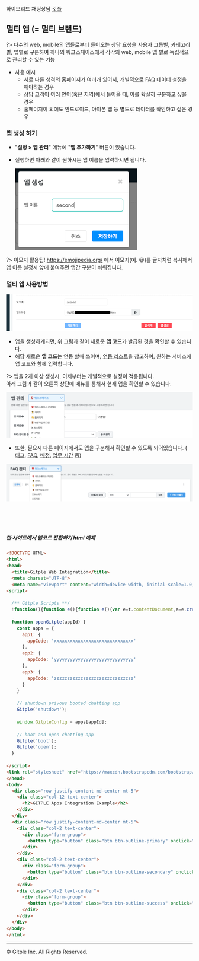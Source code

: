 하이브리드 채팅상담 [깃플](https://gitple.io)

## 멀티 앱 (= 멀티 브랜드)

?> 다수의 web, mobile의 앱들로부터 들어오는 상담 요청을 사용자 그룹별, 카테고리별, 앱별로 구분하여 하나의 워크스페이스에서 각각의 web, mobile 앱 별로 독립적으로 관리할 수 있는 기능

* 사용 예시
  - 서로 다른 성격의 홈페이지가 여러개 있어서, 개별적으로 FAQ 데이터 설정을 해야하는 경우
  - 상담 고객이 여러 언어(혹은 지역)에서 들어올 때, 이를 확실히 구분하고 싶을 경우 
  - 홈페이지이 외에도 안드로이드, 아이폰 앱 등 별도로 데이터를 확인하고 싶은 경우

### 앱 생성 하기

  - "**설정 > 앱 관리**" 메뉴에 "**앱 추가하기**" 버튼이 있습니다.
  - 실행하면 아래와 같이 원하시는 앱 이름을 입력하시면 됩니다. 

      ![Multiple App Name](assets/images/ws-multiapp/wsSettingMultiAppName.png)

?> 이모지 활용팁! https://emojipedia.org/ 에서 이모지(예. 😃)를 글자처럼 복사해서 앱 이름 설정시 앞에 붙여주면 앱간 구분이 쉬워집니다. 

### 멀티 앱 사용방법

  ![Multiple App Code](assets/images/ws-multiapp/wsSettingMultiAppCode.png)

  * 앱을 생성하게되면, 위 그림과 같이 새로운 **앱 코드**가 발급된 것을 확인할 수 있습니다.
  * 해당 새로운 **앱 코드**는 연동 할때 쓰이며, 
  [연동 리스트](sdk-list.md)을 참고하여, 원하는 서비스에 앱 코드와 함께 입력합니다.

  ?> 앱을 2개 이상 생성시, 이제부터는 개별적으로 설정이 적용됩니다.   
  아래 그림과 같이 오른쪽 상단에 메뉴를 통해서 현재 앱을 확인할 수 있습니다. 

  ![Multiple App List](assets/images/ws-multiapp/wsSettingMultiAppList.png)


  * 또한, 필요시 다른 페이지에서도 앱을 구분해서 확인할 수 있도록 되어있습니다. ( [태그](ws-tags), [FAQ](ws-faq), [배정](ws-settings-routing.md), [업무 시간](ws-settings-hours.md) 등)

  ![Multiple App FAQ](assets/images/ws-multiapp/wsSettingMultiAppFAQ.png)


<br>
<br>
<br>

##### 한 사이트에서 앱코드 전환하기 html 예제

``` html
<!DOCTYPE HTML>
<html>
<head>
  <title>Gitple Web Integration</title>
  <meta charset="UTF-8">
  <meta name="viewport" content="width=device-width, initial-scale=1.0, minimum-scale=1.0, maximum-scale=1.0, user-scalable=no">
<script>

  /** Gitple Scripts **/
  !function(){function e(){function e(){var e=t.contentDocument,a=e.createElement("script");a.type="text/javascript",a.async=!0,a.src=window[n]&&window[n].url?window[n].url+"/inapp-web/gitple-loader.js":"https://app.gitple.io/inapp-web/gitple-loader.js",a.charset="UTF-8",e.head&&e.head.appendChild(a)}var t=document.getElementById(a);t||((t=document.createElement("iframe")).id=a,t.style.display="none",t.style.width="0",t.style.height="0",t.addEventListener?t.addEventListener("load",e,!1):t.attachEvent?t.attachEvent("onload",e):t.onload=e,document.body.appendChild(t))}var t=window,n="GitpleConfig",a="gitple-loader-frame";if(!window.Gitple){document;var i=function(){i.ex&&i.ex(arguments)};i.q=[],i.ex=function(e){i.processApi?i.processApi.apply(void 0,e):i.q&&i.q.push(e)},window.Gitple=i,t.attachEvent?t.attachEvent("onload",e):t.addEventListener("load",e,!1)}}();

  function openGitple(appId) {
    const apps = {
      app1: {
        appCode: 'xxxxxxxxxxxxxxxxxxxxxxxxxxxxxx'
      },
      app2: {
        appCode: 'yyyyyyyyyyyyyyyyyyyyyyyyyyyyyy'
      },
      app3: {
        appCode: 'zzzzzzzzzzzzzzzzzzzzzzzzzzzzzz'
      }
    }

    // shutdown privous booted chatting app
    Gitple('shutdown');

    window.GitpleConfig = apps[appId];

    // boot and open chatting app
    Gitple('boot');
    Gitple('open');
  }
  
</script>
<link rel="stylesheet" href="https://maxcdn.bootstrapcdn.com/bootstrap/4.0.0-beta.2/css/bootstrap.min.css" integrity="sha384-PsH8R72JQ3SOdhVi3uxftmaW6Vc51MKb0q5P2rRUpPvrszuE4W1povHYgTpBfshb" crossorigin="anonymous">
</head>
<body>
  <div class="row justify-content-md-center mt-5">
    <div class="col-12 text-center">
      <h2>GITPLE Apps Integration Example</h2>
    </div>
  </div>
  <div class="row justify-content-md-center mt-5">
    <div class="col-2 text-center">
      <div class="form-group">
        <button type="button" class="btn btn-outline-primary" onclick="javascript:openGitple('app1');">open app 1</button>
      </div>
    </div>
    <div class="col-2 text-center">
      <div class="form-group">
        <button type="button" class="btn btn-outline-secondary" onclick="javascript:openGitple('app2');">open app 2</button>
      </div>
    </div>
    <div class="col-2 text-center">
      <div class="form-group">
        <button type="button" class="btn btn-outline-success" onclick="javascript:openGitple('app3');">open app 3</button>
      </div>
    </div>
  </div>
</body>
</html>
```

---

© Gitple Inc. All Rights Reserved.

